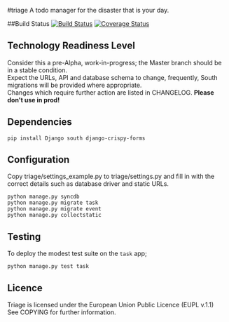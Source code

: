 #triage
A todo manager for the disaster that is your day.

##Build Status
[![Build Status](https://travis-ci.org/SamStudio8/triage.png)](https://travis-ci.org/SamStudio8/triage)
[![Coverage Status](https://coveralls.io/repos/SamStudio8/triage/badge.png)](https://coveralls.io/r/SamStudio8/triage)

## Technology Readiness Level
Consider this a pre-Alpha, work-in-progress; the Master branch should be in a stable condition.  
Expect the URLs, API and database schema to change, frequently, South migrations will be provided where appropriate.  
Changes which require further action are listed in CHANGELOG.
**Please don't use in prod!**

## Dependencies

    pip install Django south django-crispy-forms 

## Configuration

Copy triage/settings_example.py to triage/settings.py and fill in with the correct details such as database driver and static URLs.
    
    python manage.py syncdb
    python manage.py migrate task
    python manage.py migrate event
    python manage.py collectstatic

## Testing

To deploy the modest test suite on the `task` app;
    
    python manage.py test task

## Licence
Triage is licensed under the European Union Public Licence (EUPL v.1.1)  
See COPYING for further information.

